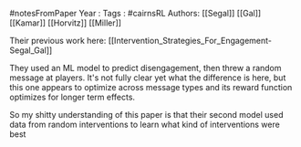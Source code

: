 #notesFromPaper
Year   :
Tags   : #cairnsRL 
Authors: [[Segal]] [[Gal]] [[Kamar]] [[Horvitz]] [[Miller]]

Their previous work here: [[Intervention_Strategies_For_Engagement-Segal_Gal]]

They used an ML model to predict disengagement, then threw a random message at players. It's not fully clear yet what the difference is here, but this one appears to optimize across message types and its reward function optimizes for longer term effects.

So my shitty understanding of this paper is that their second model used data from random interventions to learn what kind of interventions were best
